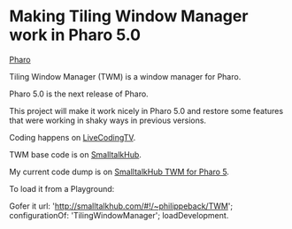 Making Tiling Window Manager work in Pharo 5.0
=============================================

[Pharo](http://pharo.org)

Tiling Window Manager (TWM) is a window manager for Pharo.

Pharo 5.0 is the next release of Pharo.

This project will make it work nicely in Pharo 5.0 and restore some features that were working in shaky ways in previous versions.

Coding happens on [LiveCodingTV](http://livecoding.tv/philippeback).

TWM base code is on [SmalltalkHub](http://smalltalkhub.com/#!/~LaurentLaffont/TilingWindowManager).

My current code dump is on [SmalltalkHub TWM for Pharo 5](http://smalltalkhub.com/#!/~philippeback/TWM).


To load it from a Playground:

  Gofer it
    url: 'http://smalltalkhub.com/#!/~philippeback/TWM';
    configurationOf: 'TilingWindowManager';
    loadDevelopment.
